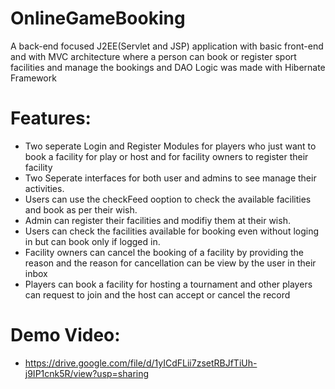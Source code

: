 # OnlineGameBooking
A back-end  focused J2EE(Servlet and JSP) application with basic front-end and with MVC architecture where a person can book or register sport facilities and manage the bookings
and DAO Logic was made with Hibernate Framework
# Features:
 - Two seperate Login and Register Modules for players who just want to book a facility for play or host and for facility owners to register their facility
 - Two Seperate interfaces for both user and admins to see manage their activities.
- Users can use the checkFeed ooption to check the available facilities and book as per their wish.
- Admin can register their facilities and modifiy them at their wish.
- Users can check the facilities available for booking even without loging in but can book only if logged in.
- Facility owners can cancel the booking of a facility by providing the reason and the reason for cancellation can be view by the user in their inbox
- Players can book a facility for hosting a tournament and other players can request to join and the host can accept or cancel the record 
# Demo Video:
- https://drive.google.com/file/d/1yICdFLii7zsetRBJfTiUh-j9IP1cnk5R/view?usp=sharing
